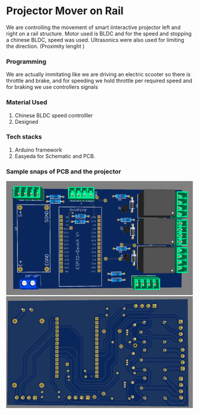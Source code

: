# **Projector Mover on Rail**

We are controlling the movement of smart iinteractive projector left and right on a rail structure. Motor used is BLDC and for the speed and stopping a chinese BLDC, speed was used. Ultrasonics were also used for limiting the direction. (Proximity lenght )

### Programming

We are actually immitating like we are driving an electric scooter so there is throttle and brake, and for speeding we hold throttle per required speed and for braking we use controllers signals

### Material Used

1. Chinese BLDC speed controlller
2. Designed

### Tech stacks

1. Arduino framework
2. Easyeda for Schematic and PCB.

### Sample snaps of PCB and the projector

![Alt Inputs of the model ](https://github.com/yosiaLukumai/JWTZ_Projector_mover/blob/master/hardware/schematics/front.png)
![Alt Outputs of the model ](https://github.com/yosiaLukumai/JWTZ_Projector_mover/blob/master/hardware/schematics/back.png)
